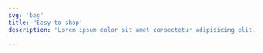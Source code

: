 ```yaml
---
svg: 'bag'
title: 'Easy to shop'
description: 'Lorem ipsum dolor sit amet consectetur adipisicing elit. Tempora fugit ipsum obcaecati earum labore nemo!'

---
```

